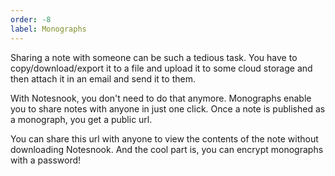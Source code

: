 ```yaml
---
order: -8
label: Monographs
---
```

Sharing a note with someone can be such a tedious task. You have to copy/download/export it to a file and upload it to some cloud storage and then attach it in an email and send it to them. 

With Notesnook, you don't need to do that anymore. Monographs enable you to share notes with anyone in just one click. Once a note is published as a monograph, you get a public url. 

You can share this url with anyone to view the contents of the note without downloading Notesnook. And the cool part is, you can encrypt monographs with a password!


